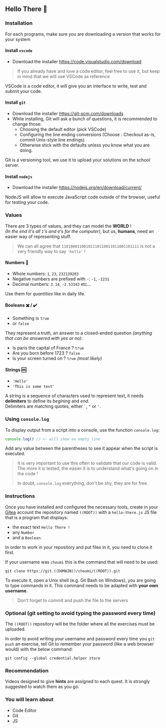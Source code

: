 ## Hello There 👋

### Installation

For each programs, make sure you are downloading a version that works for your system

#### Install `vscode`

- Download the installer https://code.visualstudio.com/download

> If you already have and love a code editor, feel free to use it,
> but keep in mind that we will use VSCode as reference

VSCode is a code editor, it will give you an interface to write, test and submit your code.

#### Install `git`

- Download the installer https://git-scm.com/downloads
- While installing, Git will ask a bunch of questions, it is recommended to change those:
	- Choosing the default editor (pick VSCode)
	- Configuring the line ending conversions (Choose : Checkout as-is, commit Unix-style line endings)
	- Otherwise stick with the defaults unless you know what you are doing.

Git is a versioning tool, we use it to upload your solutions on the school server.

#### Install `nodejs`

- Download the installer https://nodejs.org/en/download/current/

NodeJS will allow to execute JavaScript code outside of the browser, useful for testing your code.


### Values

There are 3 types of values, and they can model the **WORLD** !\
_(In the end it's all `1`'s and `0`'s for the computer)_, but us, **humans**, need
an easier way of representing stuff.

> We can all agree that `11010001100101110110011011001101111` is not a very
> friendly way to say `'hello'` !

#### Numbers 🔢

- Whole numbers: `1`, `23`, `232139283`
- Negative numbers are prefixed with `-`: `-1`, `-1231`
- Decimal numbers: `3.14`, `-2.53343` etc...

Use them for _quantities_ like in daily life.

#### Booleans ✖️ / ✔️

- Something is `true`
- or `false`

They represent a truth, an answer to a closed-ended question _(anything that can
be answered with yes or no)_:

- Is paris the capital of France ? `true`
- Are you born before 1723 ? `false`
- Is your screen turned on ? `true` _(most likely)_

#### Strings 🆒

- `'Hello'`
- `'This is some text'`

A string is a sequence of characters used to represent text, it needs
**delimiters** to define its _begining_ and _end_.\
Delimiters are matching quotes, either `` ` ``, `"` or `'`.

### Using `console.log`

To display output from a script into a console, use the function `console.log`:

```js
console.log() // <- will show an empty line
```

Add any value between the parentheses to see it appear when the script is
executed.

> It is very important to use this often to validate that our code is valid. The
> more it is tested, the easier it is to understand what's going on in the code
> !
>
> In doubt, `console.log` everything, don't be shy, they are for free.

### Instructions

Once you have installed and configured the necessary tools,
create in your [Gitea](<https://git.((DOMAIN))>) account the repository named `((ROOT))` with a `hello-there.js`
JS file that is a program that displays:
- the exact text `Hello There !`
- any `Number` 
- and a `Boolean`.

In order to work in your repository and put files in it, you need to clone it first. 

If your username was `choumi` this is the command that will need to be used:

```
git clone https://git.((DOMAIN))/choumi/((ROOT)).git
```
To execute it, open a Unix shell (e.g. Git Bash on Windows), you are going to type commands in it.
This command needs to be adapted with **your own username**.

> Don't forget to commit and push the file to the servers

### Optional (git setting to avoid typing the password every time)

The `((ROOT))` repository will be the folder where all the exercises must be uploaded.

In order to avoid writing your username and password every time you `git push` an exercise, 
tell Git to remember your password (like a web browser would) with the below command:

```
git config --global credential.helper store
```

### Recommendation

Videos designed to give **hints** are assigned to each quest. It is strongly suggested to watch them as you go.

### You will learn about

- Code Editor
- Git
- JS
